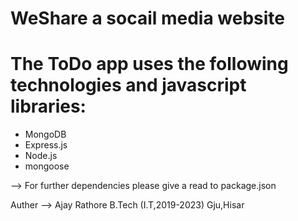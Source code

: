 # WeShare a socail media website

# The ToDo app uses the following technologies and javascript libraries:
* MongoDB
* Express.js
* Node.js
* mongoose


--> For further dependencies please give a read to package.json

Auther --> Ajay Rathore
           B.Tech (I.T,2019-2023)
           Gju,Hisar
